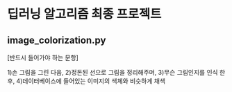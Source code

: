 # 딥러닝 알고리즘 최종 프로젝트

## image_colorization.py
[반드시 들어가야 하는 문항]

1)손 그림을 그린 다음, 
2)정돈된 선으로 그림을 정리해주며, 
3)무슨 그림인지를 인식 한 후, 
4)데이터베이스에 들어있는 이미지의 색체와 비슷하게 채색
